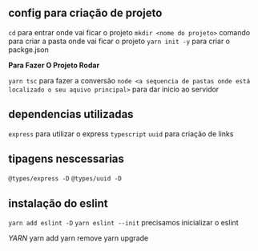 ## config para criação de projeto
`cd` para entrar onde vai ficar o projeto
`mkdir <nome do projeto>` comando para criar a pasta onde vai ficar o projeto
`yarn init -y` para criar o packge.json

__Para Fazer O Projeto Rodar__
<!-- 
    ! Rodar o comando `yarn tsc --init` para a inicialização do typescript
    * Dentro do tsconfig retirar a opção `"strict": true,` 
-->

`yarn tsc` para fazer a conversão
`node <a sequencia de pastas onde está localizado o seu aquivo principal>` para dar inicio ao servidor

## dependencias utilizadas
`express` para utilizar o express
`typescript`
`uuid` para criação de links

## tipagens nescessarias <!-- ! Todas devem ser utilizadas como depedencia de desenvolvimento-->
`@types/express -D`
`@types/uuid -D`

## instalação do eslint
`yarn add eslint -D`
`yarn eslint --init` precisamos inicializar o eslint


_YARN_
yarn add
yarn remove 
yarn upgrade